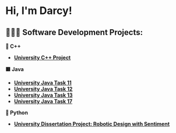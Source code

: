 <h1>Hi, I'm Darcy! </h1>

<h2>👩🏽‍💻 Software Development Projects:</h2>

<b>📄 C++<b>
- [University C++ Project](https://github.com/darcy-crabtree/university-dungeon-game)

<b>🟥 Java<b>
- [University Java Task 11](https://github.com/darcy-crabtree/university-java-portfolio-11)
- [University Java Task 12](https://github.com/darcy-crabtree/university-java-portfolio-12)
- [University Java Task 13](https://github.com/darcy-crabtree/university-java-portfolio-13)
- [University Java Task 17](https://github.com/darcy-crabtree/university-java-portfolio-17)

<b>🐍 Python<b>
- [University Dissertation Project: Robotic Design with Sentiment](https://github.com/darcy-crabtree/university-disseration-project)

<!--
## Hi there 👋
**darcy-crabtree/darcy-crabtree** is a ✨ _special_ ✨ repository because its `README.md` (this file) appears on your GitHub profile.

Here are some ideas to get you started:

- 🔭 I’m currently working on ...
- 🌱 I’m currently learning ...
- 👯 I’m looking to collaborate on ...
- 🤔 I’m looking for help with ...
- 💬 Ask me about ...
- 📫 How to reach me: ...
- 😄 Pronouns: ...
- ⚡ Fun fact: ...
-->
